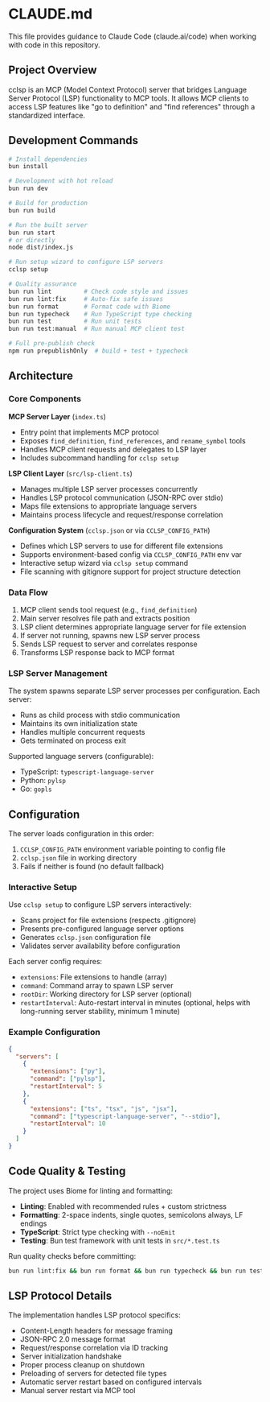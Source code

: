 # CLAUDE.md

This file provides guidance to Claude Code (claude.ai/code) when working with code in this repository.

## Project Overview

cclsp is an MCP (Model Context Protocol) server that bridges Language Server Protocol (LSP) functionality to MCP tools. It allows MCP clients to access LSP features like "go to definition" and "find references" through a standardized interface.

## Development Commands

```bash
# Install dependencies
bun install

# Development with hot reload
bun run dev

# Build for production
bun run build

# Run the built server
bun run start
# or directly
node dist/index.js

# Run setup wizard to configure LSP servers
cclsp setup

# Quality assurance
bun run lint         # Check code style and issues
bun run lint:fix     # Auto-fix safe issues
bun run format       # Format code with Biome
bun run typecheck    # Run TypeScript type checking
bun run test         # Run unit tests
bun run test:manual  # Run manual MCP client test

# Full pre-publish check
npm run prepublishOnly  # build + test + typecheck
```

## Architecture

### Core Components

**MCP Server Layer** (`index.ts`)

- Entry point that implements MCP protocol
- Exposes `find_definition`, `find_references`, and `rename_symbol` tools
- Handles MCP client requests and delegates to LSP layer
- Includes subcommand handling for `cclsp setup`

**LSP Client Layer** (`src/lsp-client.ts`)

- Manages multiple LSP server processes concurrently
- Handles LSP protocol communication (JSON-RPC over stdio)
- Maps file extensions to appropriate language servers
- Maintains process lifecycle and request/response correlation

**Configuration System** (`cclsp.json` or via `CCLSP_CONFIG_PATH`)

- Defines which LSP servers to use for different file extensions
- Supports environment-based config via `CCLSP_CONFIG_PATH` env var
- Interactive setup wizard via `cclsp setup` command
- File scanning with gitignore support for project structure detection

### Data Flow

1. MCP client sends tool request (e.g., `find_definition`)
2. Main server resolves file path and extracts position
3. LSP client determines appropriate language server for file extension
4. If server not running, spawns new LSP server process
5. Sends LSP request to server and correlates response
6. Transforms LSP response back to MCP format

### LSP Server Management

The system spawns separate LSP server processes per configuration. Each server:

- Runs as child process with stdio communication
- Maintains its own initialization state
- Handles multiple concurrent requests
- Gets terminated on process exit

Supported language servers (configurable):

- TypeScript: `typescript-language-server`
- Python: `pylsp`
- Go: `gopls`

## Configuration

The server loads configuration in this order:

1. `CCLSP_CONFIG_PATH` environment variable pointing to config file
2. `cclsp.json` file in working directory
3. Fails if neither is found (no default fallback)

### Interactive Setup

Use `cclsp setup` to configure LSP servers interactively:

- Scans project for file extensions (respects .gitignore)
- Presents pre-configured language server options
- Generates `cclsp.json` configuration file
- Validates server availability before configuration

Each server config requires:

- `extensions`: File extensions to handle (array)
- `command`: Command array to spawn LSP server
- `rootDir`: Working directory for LSP server (optional)
- `restartInterval`: Auto-restart interval in minutes (optional, helps with long-running server stability, minimum 1 minute)

### Example Configuration

```json
{
  "servers": [
    {
      "extensions": ["py"],
      "command": ["pylsp"],
      "restartInterval": 5
    },
    {
      "extensions": ["ts", "tsx", "js", "jsx"],
      "command": ["typescript-language-server", "--stdio"],
      "restartInterval": 10
    }
  ]
}
```

## Code Quality & Testing

The project uses Biome for linting and formatting:

- **Linting**: Enabled with recommended rules + custom strictness
- **Formatting**: 2-space indents, single quotes, semicolons always, LF endings
- **TypeScript**: Strict type checking with `--noEmit`
- **Testing**: Bun test framework with unit tests in `src/*.test.ts`

Run quality checks before committing:

```bash
bun run lint:fix && bun run format && bun run typecheck && bun run test
```

## LSP Protocol Details

The implementation handles LSP protocol specifics:

- Content-Length headers for message framing
- JSON-RPC 2.0 message format
- Request/response correlation via ID tracking
- Server initialization handshake
- Proper process cleanup on shutdown
- Preloading of servers for detected file types
- Automatic server restart based on configured intervals
- Manual server restart via MCP tool


